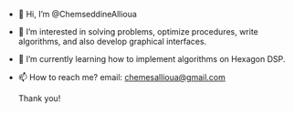 - 👋 Hi, I’m @ChemseddineAllioua
- 👀 I’m interested in solving problems, optimize procedures, write algorithms, and also develop graphical interfaces.
- 🌱 I’m currently learning how to implement algorithms on Hexagon DSP.
- 📫 How to reach me? 
  email: chemesallioua@gmail.com 
  
  Thank you!

<!---
ChemseddineAllioua/ChemseddineAllioua is a ✨ special ✨ repository because its `README.md` (this file) appears on your GitHub profile.
You can click the Preview link to take a look at your changes.
--->
